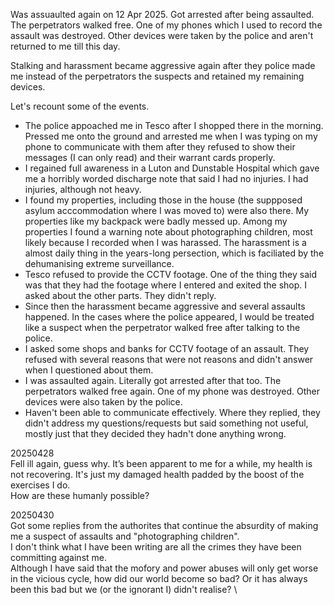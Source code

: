 Was assuaulted again on 12 Apr 2025. Got arrested after being assaulted. The perpetrators walked free. One of my phones which I used to record the assault was destroyed. Other devices were taken by the police and aren't returned to me till this day.

Stalking and harassment became aggressive again after they police made me instead of the perpetrators the suspects and retained my remaining devices.

Let's recount some of the events.

- The police appoached me in Tesco after I shopped there in the morning. Pressed me onto the ground and arrested me when I was typing on my phone to communicate with them after they refused to show their messages (I can only read) and their warrant cards properly.
- I regained full awareness in a Luton and Dunstable Hospital which gave me a horribly worded discharge note that said I had no injuries. I had injuries, although not heavy.
- I found my properties, including those in the house (the suppposed asylum acccommodation where I was moved to) were also there. My properties like my backpack were badly messed up. Among my properties I found a warning note about photographing children, most likely because I recorded when I was harassed. The harassment is a almost daily thing in the years-long persection, which is faciliated by the dehumanising extreme surveillance.
- Tesco refused to provide the CCTV footage. One of the thing they said was that they had the footage where I entered and exited the shop. I asked about the other parts. They didn't reply.
- Since then the harassment became aggressive and several assaults happened. In the cases where the police appeared, I would be treated like a suspect when the perpetrator walked free after talking to the police.
- I asked some shops and banks for CCTV footage of an assault. They refused with several reasons that were not reasons and didn't answer when I questioned about them.
- I was assaulted again. Literally got arrested after that too. The perpetrators walked free again. One of my phone was destroyed. Other devices were also taken by the police.
- Haven't been able to communicate effectively. Where they replied, they didn't address my questions/requests but said something not useful, mostly just that they decided they hadn't done anything wrong.


20250428\
Fell ill again, guess why\.
It’s been apparent to me for a while, my health is not recovering. It's just my damaged health padded by the boost of the exercises I do.\
How are these humanly possible?

20250430\
Got some replies from the authorites that continue the absurdity of making me a suspect of assaults and "photographing children".\
I don't think what I have been writing are all the crimes they have been committing against me.\
Although I have said that the mofory and power abuses will only get worse in the vicious cycle, how did our world become so bad? Or it has always been this bad but we (or the ignorant I) didn't realise? \
